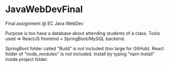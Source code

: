# JavaWebDevFinal
Final assignment @ EC Java WebDev

Purpose is too have a database about attending students of a class.
Tools used => ReactJS frontend + SpringBoot/MySQL backend.

SpringBoot folder called "Build" is not included (too large for GitHub).
React folder of "node_modules" is not included. Install by typing "npm install" inside project folder.

